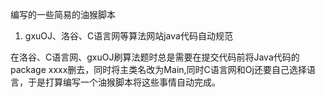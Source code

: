 编写的一些简易的油猴脚本
1. gxuOJ、洛谷、C语言网等算法网站java代码自动规范

在洛谷、C语言网、gxuOJ刷算法题时总是需要在提交代码前将Java代码的package  xxxx删去，同时将主类名改为Main,同时C语言网和Oj还要自己选择语言，于是打算编写一个油猴脚本将这些事情自动完成。
